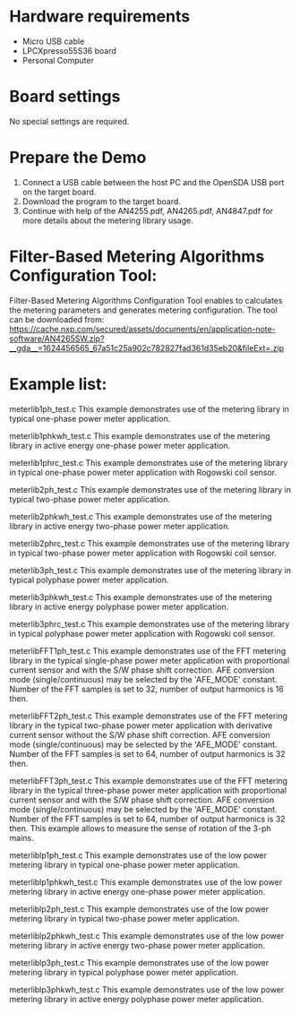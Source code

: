 Hardware requirements
=====================
- Micro USB cable
- LPCXpresso55S36 board
- Personal Computer

Board settings
============
No special settings are required.

Prepare the Demo
===============
1.  Connect a USB cable between the host PC and the OpenSDA USB port on the target board.
2.  Download the program to the target board.
3.  Continue with help of the AN4255.pdf, AN4265.pdf, AN4847.pdf for more details about the  metering  library usage.

Filter-Based Metering Algorithms Configuration Tool:
================
Filter-Based Metering Algorithms Configuration Tool enables to calculates the metering parameters and generates metering configuration. The tool can be downloaded from: https://cache.nxp.com/secured/assets/documents/en/application-note-software/AN4265SW.zip?__gda__=1624456565_67a51c25a902c782827fad361d35eb20&fileExt=.zip 

Example list:
================
meterlib1ph_test.c 
This example demonstrates use of the metering library in typical one-phase power meter application.

meterlib1phkwh_test.c 
This example demonstrates  use  of  the  metering  library  in  active  energy  one-phase  power meter application.

meterlib1phrc_test.c 
This example demonstrates use of the metering library in typical one-phase power meter application with Rogowski coil sensor.

meterlib2ph_test.c 
This example demonstrates use of the metering library in typical two-phase power meter application.

meterlib2phkwh_test.c 
This example demonstrates  use  of  the  metering  library  in  active  energy  two-phase  power  meter application.

meterlib2phrc_test.c 
This example demonstrates use of the metering library in typical two-phase power meter application with Rogowski coil sensor.

meterlib3ph_test.c 
This example demonstrates use of the metering library in typical polyphase power meter application.

meterlib3phkwh_test.c 
This  example demonstrates  use  of  the  metering  library  in  active  energy  polyphase  power  meter application.

meterlib3phrc_test.c 
This example demonstrates use of the metering library in typical polyphase power meter application with Rogowski coil sensor.

meterlibFFT1ph_test.c
This  example demonstrates  use  of  the  FFT  metering  library  in  the  typical  single-phase  power  meter application
with  proportional  current sensor and  with  the  S/W  phase  shift  correction.  AFE  conversion mode (single/continuous) may
be selected by the 'AFE_MODE' constant. Number of the FFT samples is set to 32, number of output harmonics is 16 then. 

meterlibFFT2ph_test.c
This  example demonstrates  use  of  the  FFT  metering  library  in  the  typical  two-phase  power  meter application with
derivative current sensor without the S/W phase shift correction. AFE conversion mode (single/continuous) may be selected by
the 'AFE_MODE' constant. Number of the FFT samples is set to 64, number of output harmonics is 32 then. 

meterlibFFT3ph_test.c
This  example demonstrates  use  of  the  FFT  metering  library  in  the  typical  three-phase  power  meter application with
proportional  current  sensor  and  with  the  S/W  phase  shift  correction.  AFE  conversion mode (single/continuous) may be
selected by the 'AFE_MODE' constant. Number of the FFT samples is set to 64, number of output harmonics is 32 then. 
This example allows to measure the sense of rotation of the 3-ph mains. 

meterliblp1ph_test.c 
This  example  demonstrates  use  of  the  low  power  metering  library  in  typical  one-phase  power  meter application.

meterliblp1phkwh_test.c 
This example demonstrates use of the low power metering library in active energy one-phase power meter application.

meterliblp2ph_test.c 
This example demonstrates use of the low power metering library in typical two-phase power meter application.

meterliblp2phkwh_test.c 
This example demonstrates use of the low power metering library in active energy two-phase power meter application.

meterliblp3ph_test.c 
This example demonstrates use of the low power metering library in typical polyphase power meter application.

meterliblp3phkwh_test.c 
This example demonstrates use of the low power metering library in active energy polyphase power meter application. 
